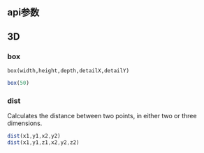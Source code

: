 ## api参数

##  3D

### box
`box(width,height,depth,detailX,detailY)`
```js
box(50)
```

### dist

Calculates the distance between two points, in either two or three dimensions.
```js
dist(x1,y1,x2,y2)
dist(x1,y1,z1,x2,y2,z2)
```
